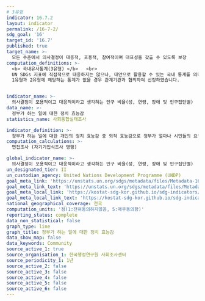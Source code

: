 ```yaml
---
# 3유형
indicator: 16.7.2
layout: indicator
permalink: /16-7-2/
sdg_goal: '16'
target_id: '16.7'
published: true
target_name: >-
  모든 수준에서 의사결정이 대응적, 포용적, 참여적이며 대표성을 갖출 수 있도록 보장
computation_definitions: >-
  <b> 국내유사통계(3유형) </b>   <br>
  UN SDGs 지표에 직접적으로 대응하지는 않으나, 대안으로 활용할 수 있는 국내 통계를 의미합니다.    <br> 
  1유형과 2유형에 해당하는 통계가 없을 경우 관계기관과 협의하여 선정하였습니다.  


indicator_name: >-
  의사결정이 포용적이고 대응적이라고 생각하는 인구 비율(성, 연령, 장애 및 인구집단별)
data_name: >-
  정부가 하는 일에 대한 정치 효능감
statistics_name: 사회통합실태조사

indicator_definition: >-
  정부가 하는 일에 대한 개인의 정치 효능감 중 외적 효능감으로 정부가 얼마나 시민들의 요구를 수용할 가능성과 능력이 있는가에 대한 믿음, 즉 유의미한 참여의 보상에 대한 믿음을 측정(1:전혀동의하지않음, 5:매우동의함)
computation_calculations: >-
  면접조사 (자기기입식조사 병행) 

global_indicator_name: >-
  의사결정이 포용적이고 대응적이라고 생각하는 인구 비율(성, 연령, 장애 및 인구집단별)
un_designated_tier: II
un_custodian_agency: United Nations Development Programme (UNDP)
goal_meta_link: 'https://unstats.un.org/sdgs/metadata/files/Metadata-16-07-02.pdf'
goal_meta_link_text: 'https://unstats.un.org/sdgs/metadata/files/Metadata-16-07-02.pdf'
goal_meta_local_link: 'https://kostat-sdg-kor.github.io/sdg-indicators/public/data/Metadata-16-07-02_KOR.pdf'
goal_meta_local_link_text: 'https://kostat-sdg-kor.github.io/sdg-indicators/public/data/Metadata-16-07-02_KOR.pdf'
national_geographical_coverage: 전국
computation_units: '점(1:전혀동의하지않음, 5:매우동의함)'
reporting_status: complete
data_non_statistical: false
graph_type: line
graph_title: 정부가 하는 일에 대한 정치 효능감
data_show_map: false
data_keywords: Community
source_active_1: true
source_organisation_1: 한국행정연구원 사회조사센터
source_periodicity_1: 1년
source_active_2: false
source_active_3: false
source_active_4: false
source_active_5: false
source_active_6: false
---
```

